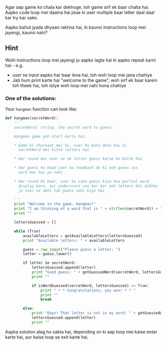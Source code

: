 Agar aap game ko chala kar dekhoge, toh game sirf ek baar chalta hai. Aapko code loop mei daalna hai jisse ki user multiple baar letter daal daal kar try kar sake.

Aapko bahut jyada dhyaan rakhna hai, ki kaunsi instructions loop mei jayengi, kaunsi nahi? 

## Hint
Wohi instructions loop mei jayengi jo aapko lagta hai ki aapko repeat karni hai - e.g. 
- user se input aapko har baar lena hai, toh woh loop mei jana chahiye
- Jab hum print karte hai "welcome to the game", woh sirf ek baar karein toh theek hai, toh isliye woh loop mei nahi hona chahiye

### One of the solutions:
Your `hangman` function can look like:

```python
def hangman(secretWord):
    '''
    secretWord: string, the secret word to guess.

    Hangman game yeh start karta hai:

    * Game ki shuruaat mei hi, user ko bata dete hai ki
      secretWord mei kitne letters hai

    * Har round mei user se ek letter guess karne ko bolte hai

    * Har guess ke baad user ko feedback do ki woh guess uss
      word mei hai ya nahi

    * Har round ke baar, user ko uska guess kiya hua partial word
      display karo, aur underscore use kar kar woh letters bhi dikhao
      jo user ne abhi tak guess nahi kiye hai

    '''
    print "Welcome to the game, Hangman!"
    print "I am thinking of a word that is " + str(len(secretWord)) + " letters long."
    print ""

    lettersGuessed = []

    while (True)
        availableLetters = getAvailableLetters(lettersGuessed)
        print "Available letters: " + availableLetters

        guess = raw_input("Please guess a letter: ")
        letter = guess.lower()

        if letter in secretWord:
            lettersGuessed.append(letter)
            print "Good guess: " + getGuessedWord(secretWord, lettersGuessed)
            print ""

            if isWordGuessed(secretWord, lettersGuessed) == True:
                print " * * Congratulations, you won! * * "
                print ""
                break

        else:
            print "Oops! That letter is not in my word: " + getGuessedWord(secretWord, lettersGuessed)
            lettersGuessed.append(letter)
            print ""

```

Aapka solution alag ho sakta hai, depending on ki aap loop mei kaise enter karte hai, aur kaise loop se exit karte hai.